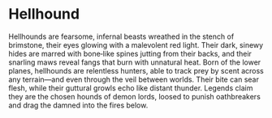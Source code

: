 # Hellhound

Hellhounds are fearsome, infernal beasts wreathed in the stench of brimstone, their eyes glowing with a malevolent red light. Their dark, sinewy hides are marred with bone‑like spines jutting from their backs, and their snarling maws reveal fangs that burn with unnatural heat. Born of the lower planes, hellhounds are relentless hunters, able to track prey by scent across any terrain—and even through the veil between worlds. Their bite can sear flesh, while their guttural growls echo like distant thunder. Legends claim they are the chosen hounds of demon lords, loosed to punish oathbreakers and drag the damned into the fires below.


